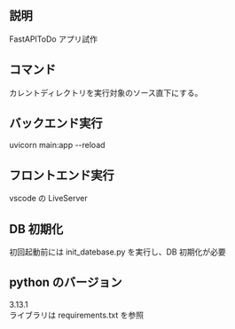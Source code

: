 ## 説明

FastAPIToDo アプリ試作

## コマンド

カレントディレクトリを実行対象のソース直下にする。

## バックエンド実行

uvicorn main:app --reload

## フロントエンド実行

vscode の LiveServer

## DB 初期化

初回起動前には init_datebase.py を実行し、DB 初期化が必要

## python のバージョン

3.13.1  
ライブラリは requirements.txt を参照
